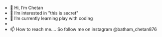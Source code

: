 - 👋 Hi, I’m Chetan
- 👀 I’m interested in "this is secret"
- 🌱 I’m currently learning play with coding
- <!--- 💞️ I’m looking to collaborate on ... --->
- 📫 How to reach me....    So follow me on instagram   @batham_chetan876

<!---
chetannitm135/chetannitm135 is a ✨ special ✨ repository because its `README.md` (this file) appears on your GitHub profile.
You can click the Preview link to take a look at your changes.
--->

